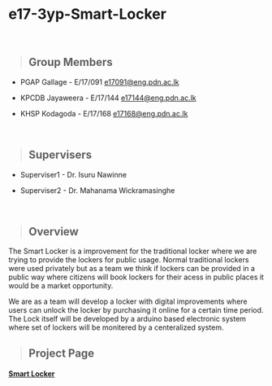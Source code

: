# e17-3yp-Smart-Locker
<br>

> ## Group Members

* PGAP Gallage - E/17/091 e17091@eng.pdn.ac.lk

* KPCDB Jayaweera - E/17/144 e17144@eng.pdn.ac.lk

* KHSP Kodagoda - E/17/168 e17168@eng.pdn.ac.lk

<br>

> ## Supervisers 

* Superviser1 - Dr. Isuru Nawinne

* Superviser2 - Dr. Mahanama Wickramasinghe

<br>

> ## Overview

The Smart Locker is a improvement for the traditional locker where we are trying to provide the lockers for public usage.
Normal traditional lockers were used privately but as a team we think if lockers can be provided in a public way where citizens will 
book lockers for their acess in public places it would be a market opportunity.

We are as a team will develop a locker with digital improvements where users can unlock the locker by purchasing it online for a certain time period.
The Lock itself will be developed by a arduino based electronic system where set of lockers will be monitered by a centeralized system.

> ## Project Page

#### [Smart Locker](https://cepdnaclk.github.io/e17-3yp-Smart-Locker/)
 

